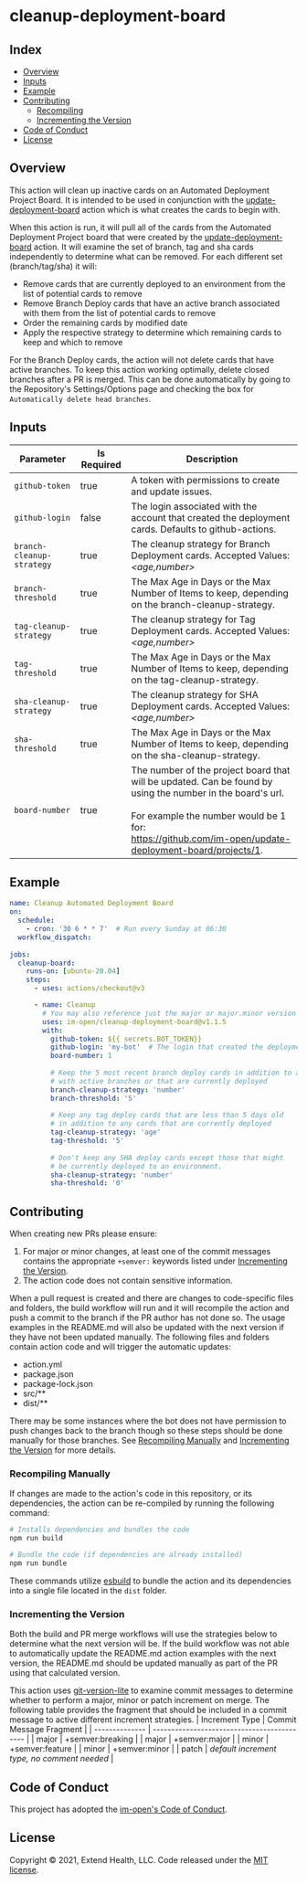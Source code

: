 # cleanup-deployment-board
    
## Index 

- [Overview](#overview)
- [Inputs](#inputs)
- [Example](#example)
- [Contributing](#contributing)
  - [Recompiling](#recompiling)
  - [Incrementing the Version](#incrementing-the-version)
- [Code of Conduct](#code-of-conduct)
- [License](#license)


## Overview
This action will clean up inactive cards on an Automated Deployment Project Board.  It is intended to be used in conjunction with the [update-deployment-board] action which is what creates the cards to begin with.  

When this action is run, it will pull all of the cards from the Automated Deployment Project board that were created by the [update-deployment-board] action.  It will examine the set of branch, tag and sha cards independently to determine what can be removed.  For each different set (branch/tag/sha) it will:
- Remove cards that are currently deployed to an environment from the list of potential cards to remove
- Remove Branch Deploy cards that have an active branch associated with them from the list of potential cards to remove
- Order the remaining cards by modified date
- Apply the respective strategy to determine which remaining cards to keep and which to remove

For the Branch Deploy cards, the action will not delete cards that have active branches. To keep this action working optimally, delete closed branches after a PR is merged.  This can be done automatically by going to the Repository's Settings/Options page and checking the box for `Automatically delete head branches`.

## Inputs

| Parameter                 | Is Required | Description                                                                                                                                                                                                                      |
| ------------------------- | ----------- | -------------------------------------------------------------------------------------------------------------------------------------------------------------------------------------------------------------------------------- |
| `github-token`            | true        | A token with permissions to create and update issues.                                                                                                                                                                            |
| `github-login`            | false       | The login associated with the account that created the deployment cards.  Defaults to github-actions.                                                                                                                            |
| `branch-cleanup-strategy` | true        | The cleanup strategy for Branch Deployment cards.  Accepted Values: *<age,number>*                                                                                                                                               |
| `branch-threshold`        | true        | The Max Age in Days or the Max Number of Items to keep, depending on the branch-cleanup-strategy.                                                                                                                                |
| `tag-cleanup-strategy`    | true        | The cleanup strategy for Tag Deployment cards.  Accepted Values: *<age,number>*                                                                                                                                                  |
| `tag-threshold`           | true        | The Max Age in Days or the Max Number of Items to keep, depending on the tag-cleanup-strategy.                                                                                                                                   |
| `sha-cleanup-strategy`    | true        | The cleanup strategy for SHA Deployment cards.  Accepted Values: *<age,number>*                                                                                                                                                  |
| `sha-threshold`           | true        | The Max Age in Days or the Max Number of Items to keep, depending on the sha-cleanup-strategy.                                                                                                                                   |
| `board-number`            | true        | The number of the project board that will be updated.  Can be found by using the number in the board's url. <br/><br/> For example the number would be 1 for:<br/>https://github.com/im-open/update-deployment-board/projects/1. |


## Example

```yml
name: Cleanup Automated Deployment Board
on:
  schedule:
    - cron: '30 6 * * 7'  # Run every Sunday at 06:30
  workflow_dispatch:
      
jobs:
  cleanup-board:
    runs-on: [ubuntu-20.04]
    steps:
      - uses: actions/checkout@v3

      - name: Cleanup
        # You may also reference just the major or major.minor version
        uses: im-open/cleanup-deployment-board@v1.1.5
        with:
          github-token: ${{ secrets.BOT_TOKEN}} 
          github-login: 'my-bot'  # The login that created the deployment cards to begin with.  Defaults to github-actions.
          board-number: 1
          
          # Keep the 5 most recent branch deploy cards in addition to any cards
          # with active branches or that are currently deployed
          branch-cleanup-strategy: 'number' 
          branch-threshold: '5'         
          
          # Keep any tag deploy cards that are less than 5 days old
          # in addition to any cards that are currently deployed
          tag-cleanup-strategy: 'age'    
          tag-threshold: '5'         
          
          # Don't keep any SHA deploy cards except those that might 
          # be currently deployed to an environment.
          sha-cleanup-strategy: 'number' 
          sha-threshold: '0'         
```

## Contributing

When creating new PRs please ensure:

1. For major or minor changes, at least one of the commit messages contains the appropriate `+semver:` keywords listed under [Incrementing the Version](#incrementing-the-version).
1. The action code does not contain sensitive information.

When a pull request is created and there are changes to code-specific files and folders, the build workflow will run and it will recompile the action and push a commit to the branch if the PR author has not done so. The usage examples in the README.md will also be updated with the next version if they have not been updated manually. The following files and folders contain action code and will trigger the automatic updates:

- action.yml
- package.json
- package-lock.json
- src/\*\*
- dist/\*\*

There may be some instances where the bot does not have permission to push changes back to the branch though so these steps should be done manually for those branches. See [Recompiling Manually](#recompiling-manually) and [Incrementing the Version](#incrementing-the-version) for more details.

### Recompiling Manually

If changes are made to the action's code in this repository, or its dependencies, the action can be re-compiled by running the following command:

```sh
# Installs dependencies and bundles the code
npm run build

# Bundle the code (if dependencies are already installed)
npm run bundle
```

These commands utilize [esbuild](https://esbuild.github.io/getting-started/#bundling-for-node) to bundle the action and
its dependencies into a single file located in the `dist` folder.

### Incrementing the Version

Both the build and PR merge workflows will use the strategies below to determine what the next version will be.  If the build workflow was not able to automatically update the README.md action examples with the next version, the README.md should be updated manually as part of the PR using that calculated version.

This action uses [git-version-lite] to examine commit messages to determine whether to perform a major, minor or patch increment on merge.  The following table provides the fragment that should be included in a commit message to active different increment strategies.
| Increment Type | Commit Message Fragment                     |
| -------------- | ------------------------------------------- |
| major          | +semver:breaking                            |
| major          | +semver:major                               |
| minor          | +semver:feature                             |
| minor          | +semver:minor                               |
| patch          | *default increment type, no comment needed* |

## Code of Conduct

This project has adopted the [im-open's Code of Conduct](https://github.com/im-open/.github/blob/master/CODE_OF_CONDUCT.md).

## License

Copyright &copy; 2021, Extend Health, LLC. Code released under the [MIT license](LICENSE).

[git-version-lite]: https://github.com/im-open/git-version-lite
[update-deployment-board]: https://github.com/im-open/update-deployment-board
